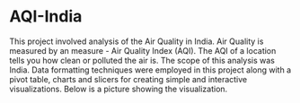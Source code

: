 # AQI-India

This project involved analysis of the Air Quality in India. Air Quality is measured by an measure - Air Quality Index (AQI). 
The AQI of a location tells you how clean or polluted the air is. The scope of this analysis was India. 
Data formatting techniques were employed in this project along with a pivot table, charts and slicers for creating simple and interactive visualizations.
Below is a picture showing the visualization.
